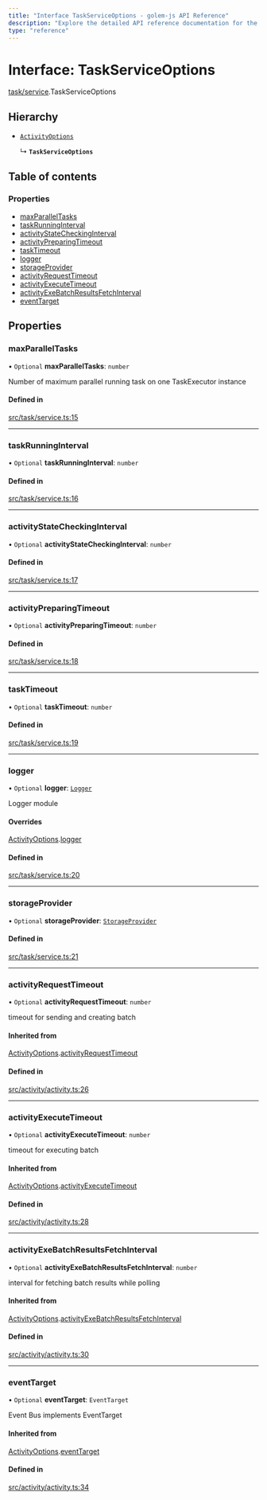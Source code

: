 ```yaml
---
title: "Interface TaskServiceOptions - golem-js API Reference"
description: "Explore the detailed API reference documentation for the Interface TaskServiceOptions within the golem-js SDK for the Golem Network."
type: "reference"
---
```

# Interface: TaskServiceOptions

[task/service](../modules/task_service).TaskServiceOptions

## Hierarchy

- [`ActivityOptions`](activity_activity.ActivityOptions)

  ↳ **`TaskServiceOptions`**

## Table of contents

### Properties

- [maxParallelTasks](task_service.TaskServiceOptions#maxparalleltasks)
- [taskRunningInterval](task_service.TaskServiceOptions#taskrunninginterval)
- [activityStateCheckingInterval](task_service.TaskServiceOptions#activitystatecheckinginterval)
- [activityPreparingTimeout](task_service.TaskServiceOptions#activitypreparingtimeout)
- [taskTimeout](task_service.TaskServiceOptions#tasktimeout)
- [logger](task_service.TaskServiceOptions#logger)
- [storageProvider](task_service.TaskServiceOptions#storageprovider)
- [activityRequestTimeout](task_service.TaskServiceOptions#activityrequesttimeout)
- [activityExecuteTimeout](task_service.TaskServiceOptions#activityexecutetimeout)
- [activityExeBatchResultsFetchInterval](task_service.TaskServiceOptions#activityexebatchresultsfetchinterval)
- [eventTarget](task_service.TaskServiceOptions#eventtarget)

## Properties

### maxParallelTasks

• `Optional` **maxParallelTasks**: `number`

Number of maximum parallel running task on one TaskExecutor instance

#### Defined in

[src/task/service.ts:15](https://github.com/golemfactory/golem-js/blob/ecc063e/src/task/service.ts#L15)

___

### taskRunningInterval

• `Optional` **taskRunningInterval**: `number`

#### Defined in

[src/task/service.ts:16](https://github.com/golemfactory/golem-js/blob/ecc063e/src/task/service.ts#L16)

___

### activityStateCheckingInterval

• `Optional` **activityStateCheckingInterval**: `number`

#### Defined in

[src/task/service.ts:17](https://github.com/golemfactory/golem-js/blob/ecc063e/src/task/service.ts#L17)

___

### activityPreparingTimeout

• `Optional` **activityPreparingTimeout**: `number`

#### Defined in

[src/task/service.ts:18](https://github.com/golemfactory/golem-js/blob/ecc063e/src/task/service.ts#L18)

___

### taskTimeout

• `Optional` **taskTimeout**: `number`

#### Defined in

[src/task/service.ts:19](https://github.com/golemfactory/golem-js/blob/ecc063e/src/task/service.ts#L19)

___

### logger

• `Optional` **logger**: [`Logger`](utils_logger_logger.Logger)

Logger module

#### Overrides

[ActivityOptions](activity_activity.ActivityOptions).[logger](activity_activity.ActivityOptions#logger)

#### Defined in

[src/task/service.ts:20](https://github.com/golemfactory/golem-js/blob/ecc063e/src/task/service.ts#L20)

___

### storageProvider

• `Optional` **storageProvider**: [`StorageProvider`](storage_provider.StorageProvider)

#### Defined in

[src/task/service.ts:21](https://github.com/golemfactory/golem-js/blob/ecc063e/src/task/service.ts#L21)

___

### activityRequestTimeout

• `Optional` **activityRequestTimeout**: `number`

timeout for sending and creating batch

#### Inherited from

[ActivityOptions](activity_activity.ActivityOptions).[activityRequestTimeout](activity_activity.ActivityOptions#activityrequesttimeout)

#### Defined in

[src/activity/activity.ts:26](https://github.com/golemfactory/golem-js/blob/ecc063e/src/activity/activity.ts#L26)

___

### activityExecuteTimeout

• `Optional` **activityExecuteTimeout**: `number`

timeout for executing batch

#### Inherited from

[ActivityOptions](activity_activity.ActivityOptions).[activityExecuteTimeout](activity_activity.ActivityOptions#activityexecutetimeout)

#### Defined in

[src/activity/activity.ts:28](https://github.com/golemfactory/golem-js/blob/ecc063e/src/activity/activity.ts#L28)

___

### activityExeBatchResultsFetchInterval

• `Optional` **activityExeBatchResultsFetchInterval**: `number`

interval for fetching batch results while polling

#### Inherited from

[ActivityOptions](activity_activity.ActivityOptions).[activityExeBatchResultsFetchInterval](activity_activity.ActivityOptions#activityexebatchresultsfetchinterval)

#### Defined in

[src/activity/activity.ts:30](https://github.com/golemfactory/golem-js/blob/ecc063e/src/activity/activity.ts#L30)

___

### eventTarget

• `Optional` **eventTarget**: `EventTarget`

Event Bus implements EventTarget

#### Inherited from

[ActivityOptions](activity_activity.ActivityOptions).[eventTarget](activity_activity.ActivityOptions#eventtarget)

#### Defined in

[src/activity/activity.ts:34](https://github.com/golemfactory/golem-js/blob/ecc063e/src/activity/activity.ts#L34)
